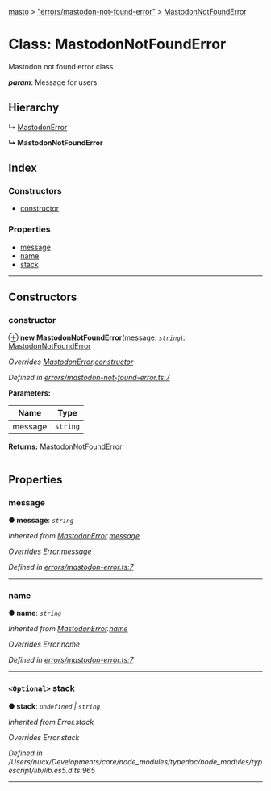 [masto](../README.md) > ["errors/mastodon-not-found-error"](../modules/_errors_mastodon_not_found_error_.md) > [MastodonNotFoundError](../classes/_errors_mastodon_not_found_error_.mastodonnotfounderror.md)

# Class: MastodonNotFoundError

Mastodon not found error class

*__param__*: Message for users

## Hierarchy

↳  [MastodonError](_errors_mastodon_error_.mastodonerror.md)

**↳ MastodonNotFoundError**

## Index

### Constructors

* [constructor](_errors_mastodon_not_found_error_.mastodonnotfounderror.md#constructor)

### Properties

* [message](_errors_mastodon_not_found_error_.mastodonnotfounderror.md#message)
* [name](_errors_mastodon_not_found_error_.mastodonnotfounderror.md#name)
* [stack](_errors_mastodon_not_found_error_.mastodonnotfounderror.md#stack)

---

## Constructors

<a id="constructor"></a>

###  constructor

⊕ **new MastodonNotFoundError**(message: *`string`*): [MastodonNotFoundError](_errors_mastodon_not_found_error_.mastodonnotfounderror.md)

*Overrides [MastodonError](_errors_mastodon_error_.mastodonerror.md).[constructor](_errors_mastodon_error_.mastodonerror.md#constructor)*

*Defined in [errors/mastodon-not-found-error.ts:7](https://github.com/lagunehq/core/blob/84abcd4/src/errors/mastodon-not-found-error.ts#L7)*

**Parameters:**

| Name | Type |
| ------ | ------ |
| message | `string` |

**Returns:** [MastodonNotFoundError](_errors_mastodon_not_found_error_.mastodonnotfounderror.md)

___

## Properties

<a id="message"></a>

###  message

**● message**: *`string`*

*Inherited from [MastodonError](_errors_mastodon_error_.mastodonerror.md).[message](_errors_mastodon_error_.mastodonerror.md#message)*

*Overrides Error.message*

*Defined in [errors/mastodon-error.ts:7](https://github.com/lagunehq/core/blob/84abcd4/src/errors/mastodon-error.ts#L7)*

___
<a id="name"></a>

###  name

**● name**: *`string`*

*Inherited from [MastodonError](_errors_mastodon_error_.mastodonerror.md).[name](_errors_mastodon_error_.mastodonerror.md#name)*

*Overrides Error.name*

*Defined in [errors/mastodon-error.ts:7](https://github.com/lagunehq/core/blob/84abcd4/src/errors/mastodon-error.ts#L7)*

___
<a id="stack"></a>

### `<Optional>` stack

**● stack**: *`undefined` \| `string`*

*Inherited from Error.stack*

*Overrides Error.stack*

*Defined in /Users/nucx/Developments/core/node_modules/typedoc/node_modules/typescript/lib/lib.es5.d.ts:965*

___

